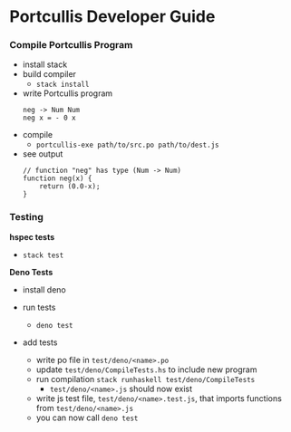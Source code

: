 # Portcullis Developer Guide

### Compile Portcullis Program
- install stack
- build compiler
    - `stack install`
- write Portcullis program
    ```
    neg -> Num Num
    neg x = - 0 x
    ```
- compile
    - `portcullis-exe path/to/src.po path/to/dest.js`
- see output
    ```
    // function "neg" has type (Num -> Num)
    function neg(x) {
        return (0.0-x);
    }
    ```

### Testing

**hspec tests**
- `stack test`

**Deno Tests**
- install deno
- run tests
    - `deno test`

- add tests
    - write po file in `test/deno/<name>.po`
    - update `test/deno/CompileTests.hs` to include new program
    - run compilation `stack runhaskell test/deno/CompileTests`
        - `test/deno/<name>.js` should now exist
    - write js test file, `test/deno/<name>.test.js`, that imports functions from `test/deno/<name>.js`
    - you can now call `deno test`
